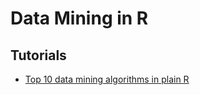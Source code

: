 # Data Mining in R

## Tutorials

- [Top 10 data mining algorithms in plain R](https://hackerbits.com/data/top-10-data-mining-algorithms-in-plain-r/)
